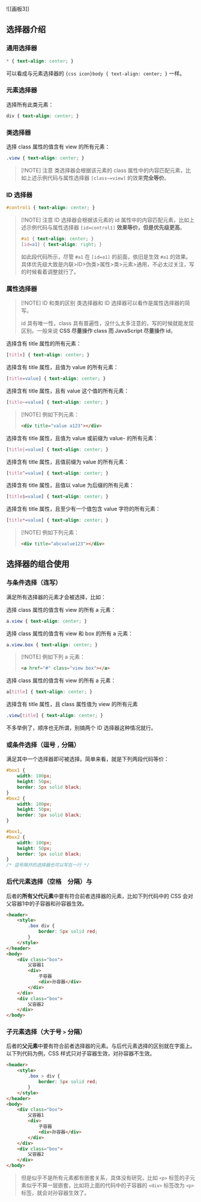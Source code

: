 ![[画板3]]
## 选择器介绍
### 通用选择器
```css
* { text-align: center; }
```
可以看成与元素选择器的 `{css icon}body { text-align: center; }` 一样。
### 元素选择器
选择所有此类元素：
```css
div { text-align: center; }
```
### 类选择器
选择 class 属性的值含有 view 的所有元素：
```css
.view { text-align: center; }
```
> [!NOTE] 注意
> 类选择器会根据该元素的 class 属性中的内容匹配元素，比如上述示例代码与属性选择器 `[class~=view]` 的效果**完全等价**。
### ID 选择器
```css
#control1 { text-align: center; }
```
> [!NOTE] 注意
> ID 选择器会根据该元素的 id 属性中的内容匹配元素，比如上述示例代码与属性选择器 `[id=control1]` **效果等价，但是优先级更高**。
> ```css
> #a1 { text-align: center; }
> [id=a1] { text-align: right; }
> ```
> 如此段代码所示，尽管 `#a1` 在 `[id=a1]` 的前面，依旧是生效 `#a1` 的效果。
> 具体优先级大致是内联>ID>伪类>属性>类>元素>通用，不必太过关注，写的时候看着调整就行了。
### 属性选择器
> [!NOTE] ID 和类的区别
> 类选择器和 ID 选择器可以看作是属性选择器的简写。
> 
> id 具有唯一性，class 具有普遍性，没什么太多注意的，写的时候就能发现区别。一般来说 **CSS 尽量操作 class 而 JavaScript 尽量操作 id**。

选择含有 title 属性的所有元素：
```css
[title] { text-align: center; }
```

选择含有 title 属性，且值为 value 的所有元素：
```css
[title=value] { text-align: center; }
```

选择含有 title 属性，且有 value 这个值的所有元素：
```css
[title~=value] { text-align: center; }
```
> [!NOTE] 例如下列元素：
> ```html
> <div title="value a123"></div>
> ```

选择含有 title 属性，且值为 value 或前缀为 value- 的所有元素：
```css
[title|=value] { text-align: center; }
```
 
选择含有 title 属性，且值前缀为 value 的所有元素：
```css
[title^=value] { text-align: center; }
```

选择含有 title 属性，且值以 value 为后缀的所有元素：
```css
[title$=value] { text-align: center; }
```

选择含有 title 属性，且至少有一个值包含 value 字符的所有元素：
```css
[title*=value] { text-align: center; }
```
> [!NOTE] 例如下列元素：
> ```html
> <div title="abcvalue123"></div>
>```
## 选择器的组合使用
### 与条件选择（连写）
满足所有选择器的元素才会被选择，比如：

选择 class 属性的值含有 view 的所有 a 元素：
```css
a.view { text-align: center; }
```

选择 class 属性的值含有 view 和 box 的所有 a 元素：
```css
a.view.box { text-align: center; }
```
> [!NOTE] 例如下列 a 元素：
> ```html
> <a href="#" class="view box"></a>

选择 class 属性的值含有 view 的所有 a 元素：
```css
a[title] { text-align: center; }
```

选择含有 title 属性，且 class 属性值为 view 的所有元素
```css
.view[title] { text-align: center; }
```

不多举例了，顺序也无所谓，别搞两个 ID 选择器这种情况就行。
### 或条件选择（逗号 `,` 分隔）
满足其中一个选择器即可被选择。简单来看，就是下列两段代码等价：
```css
#box1 {
	width: 100px;
	height: 50px;
	border: 5px solid black;
}
#box2 {
	width: 100px;
	height: 50px;
	border: 5px solid black;
}
```

```css
#box1,
#box2 {
	width: 100px;
	height: 50px;
	border: 5px solid black;
}
/* 逗号隔开的选择器也可以写在一行 */
```
### 后代元素选择（空格 ` ` 分隔）与
后者的**所有父代元素**中要有符合前者选择器的元素，比如下列代码中的 CSS 会对父容器1中的子容器和孙容器生效。
```html
<header>
	<style>
		.box div {
			border: 5px solid red;
		}
	</style>
</header>
<body>
	<div class="box">
		父容器1
		<div>
			子容器
			<div>孙容器</div>
		</div>
	</div>
	<div class="box">
		父容器2
	</div>
</body>
```
### 子元素选择（大于号 `>` 分隔）
后者的**父元素**中要有符合前者选择器的元素。与后代元素选择的区别就在字面上。以下列代码为例，CSS 样式只对子容器生效，对孙容器不生效。
```html
<header>
	<style>
		.box > div {
			border: 5px solid red;
		}
	</style>
</header>
<body>
	<div class="box">
		父容器1
		<div>
			子容器
			<div>孙容器</div>
		</div>
	</div>
	<div class="box">
		父容器2
	</div>
</body>
```
> 但是似乎不是所有元素都有嵌套关系，具体没有研究，比如 `<p>` 标签的子元素似乎不算一层嵌套，比如将上面的代码中的子容器的 `<div>` 标签改为 `<p>` 标签，就会对孙容器生效了。